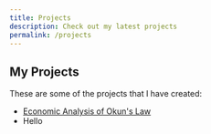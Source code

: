 ```yaml
---
title: Projects
description: Check out my latest projects
permalink: /projects
---
```

## My Projects
These are some of the projects that I have created:

* [Economic Analysis of Okun's Law](/projects/econgraph)
* Hello
